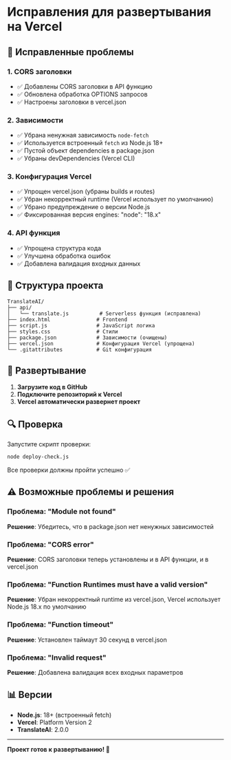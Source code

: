 # Исправления для развертывания на Vercel

## 🔧 Исправленные проблемы

### 1. CORS заголовки
- ✅ Добавлены CORS заголовки в API функцию
- ✅ Обновлена обработка OPTIONS запросов
- ✅ Настроены заголовки в vercel.json

### 2. Зависимости
- ✅ Убрана ненужная зависимость `node-fetch` 
- ✅ Используется встроенный `fetch` из Node.js 18+
- ✅ Пустой объект dependencies в package.json
- ✅ Убраны devDependencies (Vercel CLI)

### 3. Конфигурация Vercel
- ✅ Упрощен vercel.json (убраны builds и routes)
- ✅ Убран некорректный runtime (Vercel использует по умолчанию)
- ✅ Убрано предупреждение о версии Node.js
- ✅ Фиксированная версия engines: "node": "18.x"

### 4. API функция
- ✅ Упрощена структура кода
- ✅ Улучшена обработка ошибок
- ✅ Добавлена валидация входных данных

## 📁 Структура проекта

```
TranslateAI/
├── api/
│   └── translate.js          # Serverless функция (исправлена)
├── index.html               # Frontend
├── script.js                # JavaScript логика
├── styles.css               # Стили
├── package.json             # Зависимости (очищены)
├── vercel.json              # Конфигурация Vercel (упрощена)
└── .gitattributes           # Git конфигурация
```

## 🚀 Развертывание

1. **Загрузите код в GitHub**
2. **Подключите репозиторий к Vercel**
3. **Vercel автоматически развернет проект**

## 🔍 Проверка

Запустите скрипт проверки:
```bash
node deploy-check.js
```

Все проверки должны пройти успешно ✅

## ⚠️ Возможные проблемы и решения

### Проблема: "Module not found"
**Решение**: Убедитесь, что в package.json нет ненужных зависимостей

### Проблема: "CORS error"
**Решение**: CORS заголовки теперь установлены и в API функции, и в vercel.json

### Проблема: "Function Runtimes must have a valid version"
**Решение**: Убран некорректный runtime из vercel.json, Vercel использует Node.js 18.x по умолчанию

### Проблема: "Function timeout"
**Решение**: Установлен таймаут 30 секунд в vercel.json

### Проблема: "Invalid request"
**Решение**: Добавлена валидация всех входных параметров

## 📊 Версии

- **Node.js**: 18+ (встроенный fetch)
- **Vercel**: Platform Version 2
- **TranslateAI**: 2.0.0

---

**Проект готов к развертыванию! 🎉**
